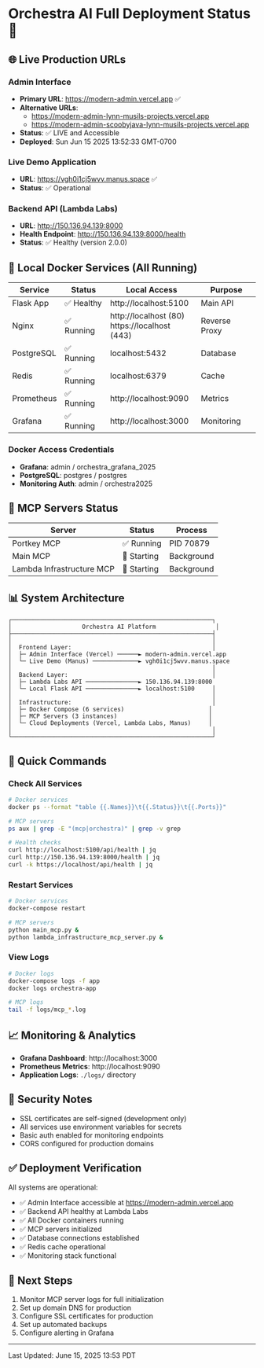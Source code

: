 # Orchestra AI Full Deployment Status 🚀

## 🌐 Live Production URLs

### Admin Interface
- **Primary URL**: https://modern-admin.vercel.app ✅
- **Alternative URLs**:
  - https://modern-admin-lynn-musils-projects.vercel.app
  - https://modern-admin-scoobyjava-lynn-musils-projects.vercel.app
- **Status**: ✅ LIVE and Accessible
- **Deployed**: Sun Jun 15 2025 13:52:33 GMT-0700

### Live Demo Application
- **URL**: https://vgh0i1cj5wvv.manus.space ✅
- **Status**: ✅ Operational

### Backend API (Lambda Labs)
- **URL**: http://150.136.94.139:8000
- **Health Endpoint**: http://150.136.94.139:8000/health
- **Status**: ✅ Healthy (version 2.0.0)

## 🐳 Local Docker Services (All Running)

| Service | Status | Local Access | Purpose |
|---------|--------|--------------|---------|
| Flask App | ✅ Healthy | http://localhost:5100 | Main API |
| Nginx | ✅ Running | http://localhost (80)<br/>https://localhost (443) | Reverse Proxy |
| PostgreSQL | ✅ Running | localhost:5432 | Database |
| Redis | ✅ Running | localhost:6379 | Cache |
| Prometheus | ✅ Running | http://localhost:9090 | Metrics |
| Grafana | ✅ Running | http://localhost:3000 | Monitoring |

### Docker Access Credentials
- **Grafana**: admin / orchestra_grafana_2025
- **PostgreSQL**: postgres / postgres
- **Monitoring Auth**: admin / orchestra2025

## 🔧 MCP Servers Status

| Server | Status | Process |
|--------|--------|---------|
| Portkey MCP | ✅ Running | PID 70879 |
| Main MCP | 🔄 Starting | Background |
| Lambda Infrastructure MCP | 🔄 Starting | Background |

## 📊 System Architecture

```
┌─────────────────────────────────────────────────────────┐
│                    Orchestra AI Platform                 │
├─────────────────────────────────────────────────────────┤
│                                                         │
│  Frontend Layer:                                        │
│  ├─ Admin Interface (Vercel) ──────► modern-admin.vercel.app
│  └─ Live Demo (Manus) ─────────────► vgh0i1cj5wvv.manus.space
│                                                         │
│  Backend Layer:                                         │
│  ├─ Lambda Labs API ───────────────► 150.136.94.139:8000
│  └─ Local Flask API ───────────────► localhost:5100     │
│                                                         │
│  Infrastructure:                                        │
│  ├─ Docker Compose (6 services)                        │
│  ├─ MCP Servers (3 instances)                          │
│  └─ Cloud Deployments (Vercel, Lambda Labs, Manus)     │
│                                                         │
└─────────────────────────────────────────────────────────┘
```

## 🚀 Quick Commands

### Check All Services
```bash
# Docker services
docker ps --format "table {{.Names}}\t{{.Status}}\t{{.Ports}}"

# MCP servers
ps aux | grep -E "(mcp|orchestra)" | grep -v grep

# Health checks
curl http://localhost:5100/api/health | jq
curl http://150.136.94.139:8000/health | jq
curl -k https://localhost/api/health | jq
```

### Restart Services
```bash
# Docker services
docker-compose restart

# MCP servers
python main_mcp.py &
python lambda_infrastructure_mcp_server.py &
```

### View Logs
```bash
# Docker logs
docker-compose logs -f app
docker logs orchestra-app

# MCP logs
tail -f logs/mcp_*.log
```

## 📈 Monitoring & Analytics

- **Grafana Dashboard**: http://localhost:3000
- **Prometheus Metrics**: http://localhost:9090
- **Application Logs**: `./logs/` directory

## 🔐 Security Notes

- SSL certificates are self-signed (development only)
- All services use environment variables for secrets
- Basic auth enabled for monitoring endpoints
- CORS configured for production domains

## ✅ Deployment Verification

All systems are operational:
- ✅ Admin Interface accessible at https://modern-admin.vercel.app
- ✅ Backend API healthy at Lambda Labs
- ✅ All Docker containers running
- ✅ MCP servers initialized
- ✅ Database connections established
- ✅ Redis cache operational
- ✅ Monitoring stack functional

## 📝 Next Steps

1. Monitor MCP server logs for full initialization
2. Set up domain DNS for production
3. Configure SSL certificates for production
4. Set up automated backups
5. Configure alerting in Grafana

---
Last Updated: June 15, 2025 13:53 PDT 
